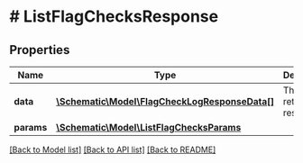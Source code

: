 # # ListFlagChecksResponse

## Properties

Name | Type | Description | Notes
------------ | ------------- | ------------- | -------------
**data** | [**\Schematic\Model\FlagCheckLogResponseData[]**](FlagCheckLogResponseData.md) | The returned resources |
**params** | [**\Schematic\Model\ListFlagChecksParams**](ListFlagChecksParams.md) |  |

[[Back to Model list]](../../README.md#models) [[Back to API list]](../../README.md#endpoints) [[Back to README]](../../README.md)
